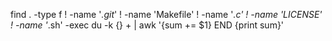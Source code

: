 find . -type f ! -name '*.git*' ! -name 'Makefile' ! -name '*.c' ! -name 'LICENSE' ! -name '*.sh' -exec du -k {} + | awk '{sum += $1} END {print sum}'
